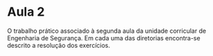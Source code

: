 # Aula 2
O trabalho prático associado à segunda aula da unidade corricular de Engenharia de Segurança. 
Em cada uma das diretorias encontra-se descrito a resolução dos exercícios.  